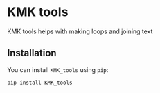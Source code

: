 # KMK tools

KMK tools helps with making loops and joining text

## Installation

You can install `KMK_tools` using `pip`:

```bash
pip install KMK_tools